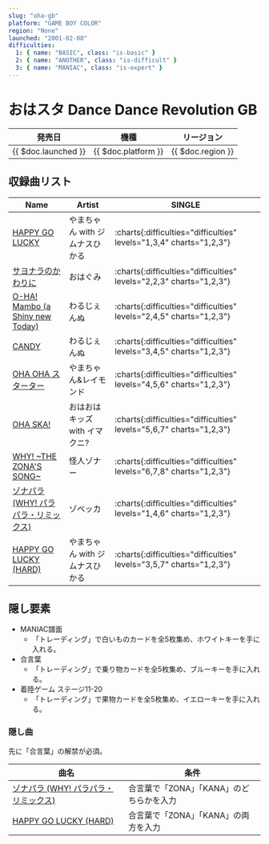 ```yaml
---
slug: "oha-gb"
platform: "GAME BOY COLOR"
region: "None"
launched: "2001-02-08"
difficulties:
  1: { name: "BASIC", class: "is-basic" }
  2: { name: "ANOTHER", class: "is-difficult" }
  3: { name: "MANIAC", class: "is-expert" }
---
```


# おはスタ Dance Dance Revolution GB

|発売日|機種|リージョン|
|------|----|---------|
|{{ $doc.launched }}|{{ $doc.platform }}|{{ $doc.region }}|

## 収録曲リスト

|Name|Artist|SINGLE|
|----|------|------|
|[HAPPY GO LUCKY](/songs/happy-go-lucky)|やまちゃん with ジムナスひかる|:charts{:difficulties="difficulties" levels="1,3,4" charts="1,2,3"}|
|[サヨナラのかわりに](/songs/sayonara-no-kawari-ni)|おはぐみ|:charts{:difficulties="difficulties" levels="2,2,3" charts="1,2,3"}|
|[O-HA! Mambo (a Shiny new Today)](/songs/o-ha-mambo)|わるじぇんぬ|:charts{:difficulties="difficulties" levels="2,4,5" charts="1,2,3"}|
|[CANDY](/songs/candy-oha)|わるじぇんぬ|:charts{:difficulties="difficulties" levels="3,4,5" charts="1,2,3"}|
|[OHA OHA スターター](/songs/oha-oha-starter)|やまちゃん&レイモンド|:charts{:difficulties="difficulties" levels="4,5,6" charts="1,2,3"}|
|[OHA SKA!](/songs/oha-ska)|おはおはキッズ with イマクニ?|:charts{:difficulties="difficulties" levels="5,6,7" charts="1,2,3"}|
|[WHY! \~THE ZONA'S SONG\~](/songs/why)|怪人ゾナー|:charts{:difficulties="difficulties" levels="6,7,8" charts="1,2,3"}|
|[ゾナパラ (WHY! パラパラ・リミックス)](/songs/zonapara)|ゾベッカ|:charts{:difficulties="difficulties" levels="1,4,6" charts="1,2,3"}|
|[HAPPY GO LUCKY (HARD)](/songs/happy-go-lucky)|やまちゃん with ジムナスひかる|:charts{:difficulties="difficulties" levels="3,5,7" charts="1,2,3"}|

## 隠し要素

- MANIAC譜面
  - 「トレーディング」で白いものカードを全5枚集め、ホワイトキーを手に入れる。
- 合言葉
  - 「トレーディング」で乗り物カードを全5枚集め、ブルーキーを手に入れる。
- 着陸ゲーム ステージ11-20
  - 「トレーディング」で果物カードを全5枚集め、イエローキーを手に入れる。

### 隠し曲

先に「合言葉」の解禁が必須。

|曲名|条件|
|----|----|
|[ゾナパラ (WHY! パラパラ・リミックス)](/songs/zonapara)|合言葉で「ZONA」「KANA」のどちらかを入力|
|[HAPPY GO LUCKY (HARD)](/songs/happy-go-lucky)|合言葉で「ZONA」「KANA」の両方を入力|
